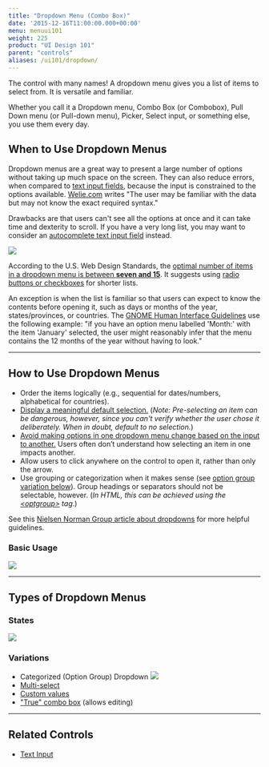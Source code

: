 ```yaml
---
title: "Dropdown Menu (Combo Box)"
date: '2015-12-16T11:00:00.000+00:00'
menu: menuui101
weight: 225
product: "UI Design 101"
parent: "controls"
aliases: /ui101/dropdown/
---
```


The control with many names! A dropdown menu gives you a list of items to select from. It is versatile and familiar.<!--more-->

Whether you call it a Dropdown menu, Combo Box (or Combobox), Pull Down menu (or Pull-down menu), Picker, Select input, or something else, you use them every day.


## When to Use Dropdown Menus

Dropdown menus are a great way to present a large number of options without taking up much space on the screen. They can also reduce errors, when compared to [text input fields](../text-input/), because the input is constrained to the options available. [Welie.com](http://www.welie.com/patterns/showPattern.php?patternID=format) writes "The user may be familiar with the data but may not know the exact required syntax."

Drawbacks are that users can't see all the options at once and it can take time and dexterity to scroll. If you have a very long list, you may want to consider an [autocomplete text input field](http://ui-patterns.com/patterns/Autocomplete) instead.

![](//media.balsamiq.com/img/support/tutorials/ui101/print-dialog-dropdown.png)

According to the U.S. Web Design Standards, the [optimal number of items in a dropdown menu is between **seven and 15**](https://standards.usa.gov/components/form-controls/#dropdown). It suggests using [radio buttons or checkboxes](../radio-checkbox/) for shorter lists.

An exception is when the list is familiar so that users can expect to know the contents before opening it, such as days or months of the year, states/provinces, or countries. The [GNOME Human Interface Guidelines](https://developer.gnome.org/hig/stable/drop-down-lists.html.en) use the following example: "if you have an option menu labelled 'Month:' with the item 'January' selected, the user might reasonably infer that the menu contains the 12 months of the year without having to look." 


---

## How to Use Dropdown Menus

* Order the items logically (e.g., sequential for dates/numbers, alphabetical for countries).
* [Display a meaningful default selection.](https://developer.apple.com/macos/human-interface-guidelines/fields-and-labels/combo-boxes/ "macOS Human Interface Guidelines") (*Note: Pre-selecting an item can be dangerous, however, since you can't verify whether the user chose it deliberately. When in doubt, default to no selection.*)
* [Avoid making options in one dropdown menu change based on the input to another.](https://standards.usa.gov/components/form-controls/#dropdown "U.S. Web Design Standards") Users often don’t understand how selecting an item in one impacts another. 
* Allow users to click anywhere on the control to open it, rather than only the arrow.
* Use grouping or categorization when it makes sense (see [option group variation below](#variations)). Group headings or separators should not be selectable, however. (*In HTML, this can be achieved using the [&lt;optgroup&gt;](https://www.w3schools.com/tags/tag_optgroup.asp) tag*.)

See this [Nielsen Norman Group article about dropdowns](https://www.nngroup.com/articles/drop-down-menus/) for more helpful guidelines.

### Basic Usage

![](//media.balsamiq.com/img/support/tutorials/ui101/dropdown.png)



---

## Types of Dropdown Menus

### States

![](//media.balsamiq.com/img/support/tutorials/ui101/dropdown-states.png)

### Variations

* Categorized (Option Group) Dropdown
![](//media.balsamiq.com/img/support/tutorials/ui101/dropdown-variations.png)
* [Multi-select](http://getbootstrap.com/css/#selects)
* [Custom values](https://developer.gnome.org/hig/stable/drop-down-lists.html.en#custom-values)
* ["True" combo box](https://developer.apple.com/macos/human-interface-guidelines/fields-and-labels/combo-boxes/) (allows editing)

---

## Related Controls

* [Text Input](../text-input/)
